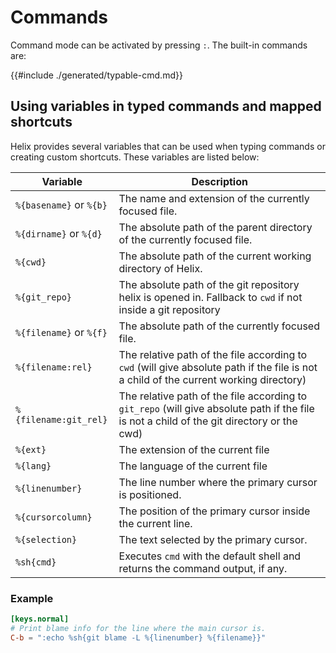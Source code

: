 # Commands

Command mode can be activated by pressing `:`. The built-in commands are:

{{#include ./generated/typable-cmd.md}}

## Using variables in typed commands and mapped shortcuts
Helix provides several variables that can be used when typing commands or creating custom shortcuts. These variables are listed below:

| Variable                | Description |
| ---                     | ---                      |
| `%{basename}` or `%{b}` | The name and extension of the currently focused file. |
| `%{dirname}`  or `%{d}` | The absolute path of the parent directory of the currently focused file. |
| `%{cwd}`                | The absolute path of the current working directory of Helix. |
| `%{git_repo}`           | The absolute path of the git repository helix is opened in. Fallback to `cwd` if not inside a git repository|
| `%{filename}` or `%{f}` | The absolute path of the currently focused file. |
| `%{filename:rel}`       | The relative path of the file according to `cwd` (will give absolute path if the file is not a child of the current working directory) |
| `%{filename:git_rel}`   | The relative path of the file according to `git_repo` (will give absolute path if the file is not a child of the git directory or the cwd) |
| `%{ext}`                | The extension of the current file |
| `%{lang}`               | The language of the current file   |
| `%{linenumber}`         | The line number where the primary cursor is positioned. |
| `%{cursorcolumn}`       | The position of the primary cursor inside the current line. |
| `%{selection}`          | The text selected by the primary cursor. |
| `%sh{cmd}`              | Executes `cmd` with the default shell and returns the command output, if any. |

### Example
```toml
[keys.normal]
# Print blame info for the line where the main cursor is.
C-b = ":echo %sh{git blame -L %{linenumber} %{filename}}"
```
  

